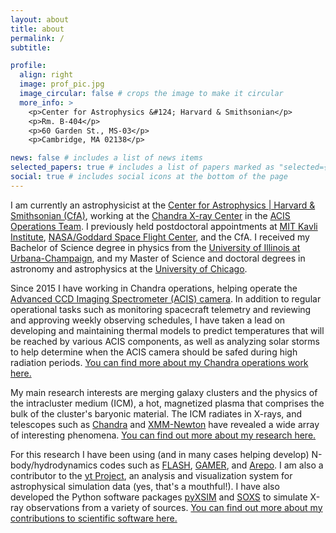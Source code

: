 ```yaml
---
layout: about
title: about
permalink: /
subtitle: 

profile:
  align: right
  image: prof_pic.jpg
  image_circular: false # crops the image to make it circular
  more_info: >
    <p>Center for Astrophysics &#124; Harvard & Smithsonian</p>
    <p>Rm. B-404</p>
    <p>60 Garden St., MS-03</p>
    <p>Cambridge, MA 02138</p>

news: false # includes a list of news items
selected_papers: true # includes a list of papers marked as "selected={true}"
social: true # includes social icons at the bottom of the page
---
```


I am currently an astrophysicist at the [Center for Astrophysics &#124; Harvard & Smithsonian (CfA)](https://www.cfa.harvard.edu), working at the [Chandra X-ray Center](https://cxc.cfa.harvard.edu) in the [ACIS Operations Team](https://cxc.cfa.harvard.edu/acis). I previously held postdoctoral appointments at [MIT Kavli Institute](https://www.space.mit.edu), [NASA/Goddard Space Flight Center](https://www.nasa.gov/goddard/), and the CfA. I received my Bachelor of Science degree in physics from the [University of Illinois at Urbana-Champaign](https://illinois.edu), and my Master of Science and doctoral degrees in astronomy and astrophysics at the [University of Chicago](https://www.uchicago.edu/).

Since 2015 I have working in Chandra operations, helping operate the [Advanced CCD Imaging Spectrometer (ACIS) camera](https://cxc.cfa.harvard.edu/acis). In addition to regular operational tasks such as monitoring spacecraft telemetry and reviewing and approving weekly observing schedules, I have taken a lead on developing and maintaining thermal models to predict temperatures that will be reached by various ACIS components, as well as analyzing solar storms to help determine when the ACIS camera should be safed during high radiation periods. [You can find more about my Chandra operations work here.](/projects/#operations)

My main research interests are merging galaxy clusters and the physics of the intracluster medium (ICM), a hot, magnetized plasma that comprises the bulk of the cluster's baryonic material. The ICM radiates in X-rays, and telescopes such as [Chandra](https://cxc.cfa.harvard.edu) and [XMM-Newton](https://www.cosmos.esa.int/web/xmm-newton) have revealed a wide array of interesting phenomena. [You can find out more about my research here.](/projects/#research)

For this research I have been using (and in many cases helping develop) N-body/hydrodynamics codes such as [FLASH](https://flash.rochester.edu), [GAMER](https://github.com/gamer-project/gamer), and [Arepo](https://arepo-code.org). I am also a contributor to the [yt Project](https://yt-project.org), an analysis and visualization system for astrophysical simulation data (yes, that's a mouthful!). I have also developed the Python software packages [pyXSIM](https://hea-www.cfa.harvard.edu/~jzuhone/pyxsim) and [SOXS](https://hea-www.cfa.harvard.edu/soxs) to simulate X-ray observations from a variety of sources. [You can find out more about my contributions to scientific software here.](/software/)

